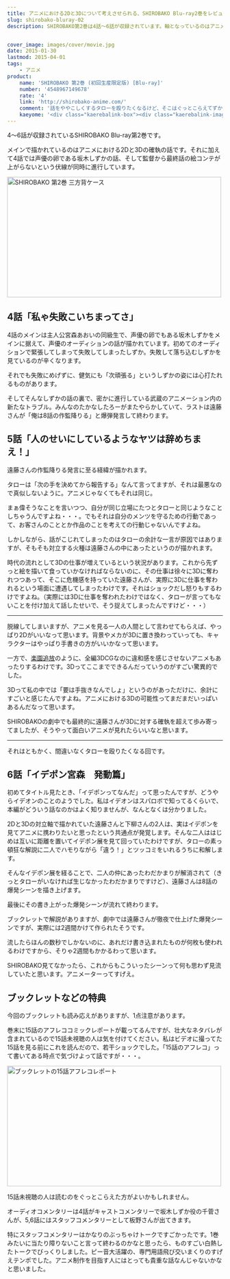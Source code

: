 ```yaml
---
title: アニメにおける2Dと3Dについて考えさせられる、SHIROBAKO Blu-ray2巻をレビュー
slug: shirobako-bluray-02
description: SHIROBAKO第2巻は4話〜6話が収録されています。軸となっているのはアニメーションにおける2Dと3Dの話です。本編も面白いのですが、1巻とはうってかわって、ぶっちゃけトークで白熱しているスタッフコメンタリーが面白かったです。


cover_image: images/cover/movie.jpg
date: 2015-01-30
lastmod: 2015-04-01
tags: 
    - アニメ
product:
    name: 'SHIROBAKO 第2巻 (初回生産限定版) [Blu-ray]'
    number: '4548967149678'
    rate: '4'
    link: 'http://shirobako-anime.com/'
    comment: '話をややこしくするタローを殴りたくなるけど、そこはぐっとこらえてずかちゃん先輩を応援したい'
    kaeyome: '<div class="kaerebalink-box"><div class="kaerebalink-image"><a href="http://www.amazon.co.jp/exec/obidos/ASIN/B00OJXVWNI/illusionspace-22/ref=nosim/" rel="nofollow" target="_blank"><img src="http://ecx.images-amazon.com/images/I/51g-Ne0IgRL._SL160_.jpg" style="border: none;" /></a></div><div class="kaerebalink-info"><div class="kaerebalink-name"><a href="http://www.amazon.co.jp/exec/obidos/ASIN/B00OJXVWNI/illusionspace-22/ref=nosim/" rel="nofollow" target="_blank">SHIROBAKO 第2巻 (初回生産限定版) [Blu-ray]</a><div class="kaerebalink-powered-date">posted with <a href="http://kaereba.com" rel="nofollow" target="_blank">カエレバ</a></div></div><div class="kaerebalink-detail">木村珠莉 ワーナー・ブラザース・ホームエンターテイメント 2015-01-28    </div><div class="kaerebalink-link1"><div class="shoplinkamazon"><a href="http://www.amazon.co.jp/gp/search?keywords=SHIROBAKO%20%91%E62%8A%AA%20Blu-ray&__mk_ja_JP=%83J%83%5E%83J%83i&tag=illusionspace-22" rel="nofollow" target="_blank" title="アマゾン" >Amazon</a></div><div class="shoplinkrakuten"><a href="http://hb.afl.rakuten.co.jp/hgc/0e95387f.f2aef20d.0e953880.25e412bd/?pc=http%3A%2F%2Fsearch.rakuten.co.jp%2Fsearch%2Fmall%2FSHIROBAKO%2520%25E7%25AC%25AC2%25E5%25B7%25BB%2520Blu-ray%2F-%2Ff.1-p.1-s.1-sf.0-st.A-v.2%3Fx%3D0%26scid%3Daf_ich_link_urltxt%26m%3Dhttp%3A%2F%2Fm.rakuten.co.jp%2F" rel="nofollow" target="_blank" title="楽天市場" >楽天市場</a></div></div></div><div class="booklink-footer" style="clear: left"></div></div>'
---
```


4〜6話が収録されているSHIROBAKO Blu-ray第2巻です。

メインで描かれているのはアニメにおける2Dと3Dの確執の話です。それに加えて4話では声優の卵である坂木しずかの話、そして監督から最終話の絵コンテが上がらないという伏線が同時に進行しています。

<img src="https://wantit.gcreate.jp/wp-content/uploads/2015/01/8467d7b1fae79d9c142eac5cf5a95d57.jpg" alt="SHIROBAKO 第2巻 三方背ケース" title="SHIROBAKO 第2巻 三方背ケース.jpg" width="500" height="281" />


## 4話「私ゃ失敗こいちまってさ」


4話のメインは主人公宮森あおいの同級生で、声優の卵でもある坂木しずかをメインに据えて、声優のオーディションの話が描かれています。初めてのオーディションで緊張してしまって失敗してしまったしずか。失敗して落ち込むしずかを見ているのが辛くなります。

それでも失敗にめげずに、健気にも「次頑張る」というしずかの姿には心打たれるものがあります。

そしてそんなしずかの話の裏で、密かに進行している武蔵のアニメーション内の新たなトラブル。みんなのたかなしたろーがまたやらかしていて、ラストは遠藤さんが「俺は8話の作監降りる」と爆弾発言して終わります。


## 5話「人のせいにしているようなヤツは辞めちまえ！」


遠藤さんの作監降りる発言に至る経緯が描かれます。

タローは「次の手を決めてから報告する」なんて言ってますが、それは最悪なので真似しないように。アニメじゃなくてもそれは同じ。

まぁ偉そうなことを言いつつ、自分が同じ立場にたつとタローと同じようなことしちゃうんですよね・・・。でもそれは自分のメンツを守るための行動であって、お客さんのこととか作品のことを考えての行動じゃないんですよね。

しかしながら、話がこじれてしまったのはタローの余計な一言が原因ではありますが、そもそも対立する火種は遠藤さんの中にあったというのが描かれます。

時代の流れとして3Dの仕事が増えているという状況があります。これから先ずっと絵を描いて食っていかなければならないのに、その仕事は徐々に3Dに奪われつつあって、そこに危機感を持っていた遠藤さんが、実際に3Dに仕事を奪われるという場面に遭遇してしまったわけです。それはショックだし怒りもするわけですよね。（実際には3Dに仕事を奪われたわけではなく、タローが言ってもないことを付け加えて話したせいで、そう捉えてしまったんですけど・・・）

<hr />
脱線してしまいますが、アニメを見る一人の人間として言わせてもらえば、やっぱり2Dがいいなって思います。背景やメカが3Dに置き換わっていっても、キャラクターはやっぱり手書きの方がいいかなって思います。

一方で、<a href="https://wantit.gcreate.jp/rakuentuiho/">楽園追放</a>のように、全編3DCGなのに違和感を感じさせないアニメもあったりするわけです。3Dってここまでできるんだっていうのがすごい驚異的でした。

3Dって私の中では「要は手抜きなんでしょ」というのがあっただけに、余計にすごいと感じたんですよね。アニメにおける3Dの可能性ってまだまだいっぱいあるんだなって思います。

SHIROBAKOの劇中でも最終的に遠藤さんが3Dに対する確執を超えて歩み寄ってましたが、そうやって面白いアニメが見れたらいいなと思います。

<hr />
それはともかく、間違いなくタローを殴りたくなる回です。


## 6話「イデポン宮森　発動篇」


初めてタイトル見たとき、「イデポンってなんだ」って思ったんですが、どうやらイデオンのことのようでした。私はイデオンはスパロボで知ってるくらいで、本編がどういう話なのかはよく知りませんが、なんとなくは分かりました。

2Dと3Dの対立軸で描かれていた遠藤さんと下柳さんの2人は、実はイデポンを見てアニメに携わりたいと思ったという共通点が発覚します。そんな二人ははじめは互いに距離を置いてイデポン展を見て回っていたわけですが、タローの素っ頓狂な解説に二人でハモりながら「違う！」とツッコミをいれるうちに和解します。

そんなイデポン展を経ることで、二人の仲にあったわだかまりが解消されて（きっとタローがいなければ生じなかったわだかまりですけど）、遠藤さんは8話の爆発シーンを描き上げます。

最後にその書き上がった爆発シーンが流れて終わります。

ブックレットで解説がありますが、劇中では遠藤さんが徹夜で仕上げた爆発シーンですが、実際には2週間かけて作られたそうです。

流したらほんの数秒でしかないのに、あれだけ書き込まれたものが何枚も使われるわけですから、そりゃ2週間もかかるわって思います。

SHIROBAKO見てなかったら、これからもこういったシーンって何も思わず見流していたと思います。アニメーターってすげえ。


## ブックレットなどの特典


今回のブックレットも読み応えがありますが、1点注意があります。

巻末に15話のアフレココミックレポートが載ってるんですが、壮大なネタバレが含まれているので15話未視聴の人は気を付けてください。私はビデオに撮ってた15話を見る前にこれを読んだので、若干ショックでした。「15話のアフレコ」って書いてある時点で気づけよって話ですが・・・。

<img src="https://wantit.gcreate.jp/wp-content/uploads/2015/01/d8cd9941d119274fecb720344e73667e.jpg" alt="ブックレットの15話アフレコレポート" title="ブックレットの15話アフレコレポート.jpg" width="500" height="281" />

15話未視聴の人は読むのをぐっとこらえた方がよいかもしれません。

オーディオコメンタリーは4話がキャストコメンタリーで坂木しずか役の千菅さんが、5,6話にはスタッフコメンタリーとして板野さんが出てきます。

特にスタッフコメンタリーはかなりのぶっちゃけトークですごかったです。1巻みたいに当たり障りないこと言って終わるのかなと思ったら、ものすごい白熱したトークでびっくりしました。ピー音大活躍の、専門用語飛び交いまくりのすげえテンポでした。アニメ制作を目指す人にはとっても貴重な話なんじゃないかなと思いました。


  